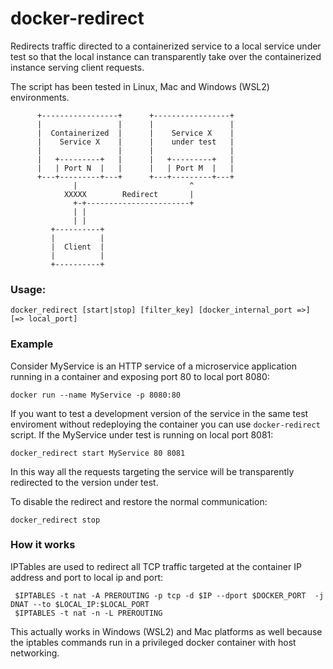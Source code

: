 # docker-redirect
Redirects traffic directed to a containerized service to a local service under test so that the local instance can transparently take over the
containerized instance serving client requests.

The script has been tested in Linux, Mac and Windows (WSL2) environments.


```
      +-----------------+      +-----------------+
      |                 |      |                 |
      |  Containerized  |      |    Service X    |
      |    Service X    |      |    under test   |
      |                 |      |                 |
      |   +---------+   |      |   +---------+   |
      |   | Port N  |   |      |   | Port M  |   |
      +---+---------+---+      +---+---------+---+
              |                         ^
            XXXXX        Redirect       |
              +-+-----------------------+
              | |
              | |
         +----------+
         |          |
         |  Client  |
         |          |
         +----------+

```

### Usage:

```
docker_redirect [start|stop] [filter_key] [docker_internal_port =>] [=> local_port]
```

### Example

Consider MyService is an HTTP service of a microservice application running in a container and exposing port 80 to local port 8080:

```
docker run --name MyService -p 8080:80
```

If you want to test a development version of the service in the same test enviroment without redeploying the container you can use `docker-redirect` script.
If the MyService under test is running on local port 8081:

```
docker_redirect start MyService 80 8081
```

In this way all the requests targeting the service will be transparently redirected to the version under test. 

To disable the redirect and restore the normal communication:

```
docker_redirect stop
```

### How it works

IPTables are used to redirect all TCP traffic targeted at the container IP address and port to local ip and port:

```
 $IPTABLES -t nat -A PREROUTING -p tcp -d $IP --dport $DOCKER_PORT  -j DNAT --to $LOCAL_IP:$LOCAL_PORT
 $IPTABLES -t nat -n -L PREROUTING
```

This actually works in Windows (WSL2) and Mac platforms as well because the iptables commands run in a privileged docker container with host networking.


